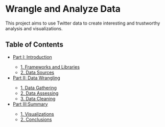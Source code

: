 # Wrangle and Analyze Data
This project aims to use Twitter data to create interesting and trustworthy analysis and visualizations. 


## Table of Contents
<ul>
<li><a href="#Intro"> Part I: Introduction</a></li>
 <ul>
    <li><a href="#libraries"> 1. Frameworks and Libraries</a></li>
    <li><a href="#Datasource">2. Data Sources</a></li>
 </ul>
<li><a href="#T2">Part II: Data Wrangling</a></li>
<ul><li><a href="#T2_1">1. Data Gathering</a></li>
    <li><a href="#T2_2">2. Data Assessing</a></li>
    <li><a href="#T2_3">3. Data Cleaning</a></li>
</ul>
<li><a href="#Summary">Part III:Summary</a></li>
<ul><li><a href="#Visuals">1. Visualizations</a></li>
    <li><a href="#Conclusions">2. Conclusions</a></li>
</ul>
</ul>
